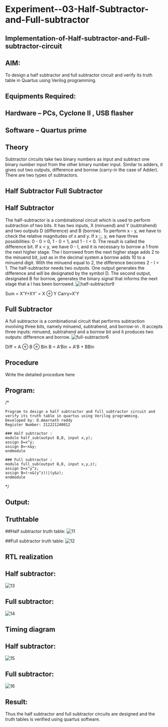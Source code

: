 # Experiment--03-Half-Subtractor-and-Full-subtractor
## Implementation-of-Half-subtractor-and-Full-subtractor-circuit
## AIM:
To design a half subtractor and full subtractor circuit and verify its truth table in Quartus using Verilog programming.

## Equipments Required:
## Hardware – PCs, Cyclone II , USB flasher
## Software – Quartus prime
## Theory
Subtractor circuits take two binary numbers as input and subtract one binary number input from the other binary number input. Similar to adders, it gives out two outputs, difference and borrow (carry-in the case of Adder). There are two types of subtractors.

## Half Subtractor Full Subtractor
## Half Subtractor
The half-subtractor is a combinational circuit which is used to perform subtraction of two bits. It has two inputs, X (minuend) and Y (subtrahend) and two outputs D (difference) and B (borrow). To perform x - y, we have to check the relative magnitudes of x and y. If x ;;, y, we have three possibilities: 0 - 0 = 0, 1 - 0 = 1, and 1 - I = 0. The result is called the difference bit. If x < y, we have 0 - I, and it is necessary to borrow a 1 from the next higher stage. The I borrowed from the next higher stage adds 2 to the minuend bit, just as in the decimal system a borrow adds 10 to a minuend digit. With the minuend equal to 2, the difference becomes 2 - I = 1. The half-subtractor needs two outputs. One output generates the difference and will be designated by the symbol D. The second output, designated B for borrow, generates the binary signal that informs the next stage that a I has been borrowed.
![half-subtractor9](https://user-images.githubusercontent.com/36288975/166112538-58c3bc7c-ee5d-4e6a-ac8d-8e8328efe27a.png)


Sum = X'Y+XY' = X ⊕ Y
Carry=X'Y

## Full Subtractor
A full subtractor is a combinational circuit that performs subtraction involving three bits, namely minuend, subtrahend, and borrow-in . It accepts three inputs: minuend, subtrahend and a borrow bit and it produces two outputs: difference and borrow. 
![full-subtractor6](https://user-images.githubusercontent.com/36288975/166112541-24c68359-3de8-4674-ae22-8272ffc385ed.png)


Diff = A ⊕ B ⊕ Bin B = A'Bin + A'B + BBin

## Procedure



Write the detailed procedure here 


## Program:
/*
```
Program to design a half subtractor and full subtractor circuit and
verify its truth table in quartus using Verilog programming.
Developed by: D.Amarnath reddy 
Register Number: 212221240012 

### Half subtractor :
module half_sub(output B,D, input x,y);
assign D=x^y;
assign B=~x&y;
endmodule

### Full subtractor :
module full_sub(output B,D, input x,y,z);
assign D=x^y^z;
assign B=(~x&(y^z))|(y&z);
endmodule
```
*/

## Output:

## Truthtable
##Half subtractor truth table:
![11](https://user-images.githubusercontent.com/94165103/192112275-1f6d5f81-0aa7-44f1-b735-e73dbfd74612.png)


##Full subtractor truth table:
![12](https://user-images.githubusercontent.com/94165103/192112302-bcf5d0a5-7743-4eb2-9b13-42794ba458d8.png)

##  RTL realization
## Half subtractor:
![13](https://user-images.githubusercontent.com/94165103/192112356-3924bc71-5251-47a4-9833-b76d68c4378c.png)
## Full subtractor:
![14](https://user-images.githubusercontent.com/94165103/192112380-70583689-7913-4d52-b1c3-c91d1171ba90.png)

## Timing diagram 
## Half subtractor:
![15](https://user-images.githubusercontent.com/94165103/192112421-55b7a55e-4128-48cb-b479-ce3d352d76f0.png)
## Full subtractor:

![16](https://user-images.githubusercontent.com/94165103/192112437-7d782fb0-a4f7-4499-9c8a-68d7ff5c5ee1.png)

## Result:
Thus the half subtractor and full subtractor circuits are designed and the truth tables is verified using quartus software.
